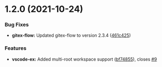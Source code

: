 # 1.2.0 (2021-10-24)


### Bug Fixes

* **gitex-flow:** Updated gitex-flow to version 2.3.4 ([461c425](https://github.com/gitex-flow/gitex-flow-vscode/commits/461c425271d3166203fca85697f6583b78a67742))


### Features

* **vscode-ex:** Added multi-root workspace support ([bf74855](https://github.com/gitex-flow/gitex-flow-vscode/commits/bf74855eee7aee5607ddd66ad50cf233b213cc7b)), closes [#9](https://github.com/gitex-flow/gitex-flow-vscode/issues/9)



